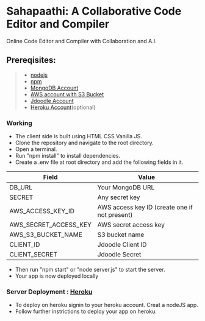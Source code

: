 # Sahapaathi: A Collaborative Code Editor and Compiler
Online Code Editor and Compiler with Collaboration and A.I.
## **Prereqisites:** ##
> * [nodejs](https://www.nodejs.org)
> * [npm](https://www.npmjs.com)
> * [MongoDB Account](https://www.mongodb.com)
> * [AWS account with S3 Bucket](https://aws.amazon.com)
> * [Jdoodle Account](https://www.jdoodle.com)
> * [Heroku Account](https://www.heroku.com)(optional)

### Working
* The client side is built using HTML CSS Vanilla JS. 
* Clone the repository and navigate to the root directory.
* Open a terminal. 
* Run "npm install" to install dependencies.
* Create a .env file at root directory and add the following fields in it.

Field  | Value
------------- | -------------
DB_URL  | Your MongoDB URL
SECRET  | Any secret key
AWS_ACCESS_KEY_ID  | AWS access key ID (create one if not present)
AWS_SECRET_ACCESS_KEY | AWS secret access key
AWS_S3_BUCKET_NAME  | S3 bucket name
CLIENT_ID  | Jdoodle Client ID
CLIENT_SECRET  | Jdoodle Secret

* Then run "npm start" or "node server.js" to start the server. 
* Your app is now deployed locally

### Server Deployment : [Heroku](https://www.heroku.com)
* To deploy on heroku signin to your heroku account. Creat a nodeJS app.
* Follow further instrictions to deploy your app on heroku.
